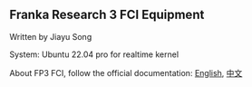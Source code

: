 
## Franka Research 3 FCI Equipment

Written by Jiayu Song

System: Ubuntu 22.04 pro for realtime kernel

About FP3 FCI, follow the official documentation: [English](https://frankaemika.github.io/docs/), [中文](https://www.franka.cn/FCI/overview.html)
